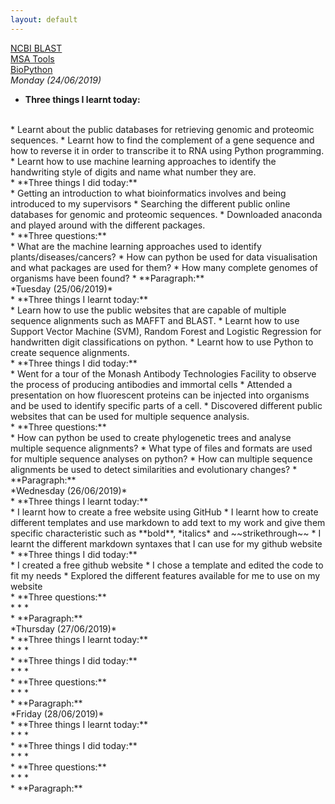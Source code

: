 ```yaml
---
layout: default
---
```

[NCBI BLAST](https://blast.ncbi.nlm.nih.gov/Blast.cgi)
<br />
[MSA Tools](https://www.ebi.ac.uk/Tools/msa/)
<br />
[BioPython](https://biopython.readthedocs.io/en/latest/Tutorial/chapter_align.html#alignment-tools)
<br />
*Monday (24/06/2019)*
<br />
* **Three things I learnt today:**
<br />
  * Learnt about the public databases for retrieving genomic and proteomic sequences.
  * Learnt how to find the complement of a gene sequence and how to reverse it in order to transcribe it to RNA using Python programming.
  * Learnt how to use machine learning approaches to identify the handwriting style of digits and name what number they are.
<br />
* **Three things I did today:**
<br />
  * Getting an introduction to what bioinformatics involves and being introduced to my supervisors
  * Searching the different public online databases for genomic and proteomic sequences.
  * Downloaded anaconda and played around with the different packages.
<br />
* **Three questions:**
<br />
  * What are the machine learning approaches used to identify plants/diseases/cancers?
  * How can python be used for data visualisation and what packages are used for them?
  * How many complete genomes of organisms have been found?
* **Paragraph:**
<br />
*Tuesday (25/06/2019)*
<br />
* **Three things I learnt today:**
<br />
  * Learn how to use the public websites that are capable of multiple sequence alignments such as MAFFT and BLAST.
  * Learnt how to use Support Vector Machine (SVM), Random Forest and Logistic Regression for handwritten digit classifications on python.
  * Learnt how to use Python to create sequence alignments.
<br />
* **Three things I did today:**
<br />
  * Went for a tour of the Monash Antibody Technologies Facility to observe the process of producing antibodies and immortal cells
  * Attended a presentation on how fluorescent proteins can be injected into organisms and be used to identify specific parts of a cell.
  * Discovered different public websites that can be used for multiple sequence analysis.
<br />
* **Three questions:**
<br />
  * How can python be used to create phylogenetic trees and analyse multiple sequence alignments?
  * What type of files and formats are used for multiple sequence analyses on python?
  * How can multiple sequence alignments be used to detect similarities and evolutionary changes?
* **Paragraph:**
<br />
*Wednesday (26/06/2019)*
<br />
* **Three things I learnt today:**
<br />
  * I learnt how to create a free website using GitHub
  * I learnt how to create different templates and use markdown to add text to my work and give them specific characteristic such as **bold**, *italics* and ~~strikethrough~~
  * I learnt the different markdown syntaxes that I can use for my github website
<br />
* **Three things I did today:**
<br />
  * I created a free github website
  * I chose a template and edited the code to fit my needs
  * Explored the different features available for me to use on my website
<br />
* **Three questions:**
<br />
  *
  *
  *
<br />
* **Paragraph:**
<br />
*Thursday (27/06/2019)*
<br />
* **Three things I learnt today:**
<br />
  *
  *
  *
<br />
* **Three things I did today:**
<br />
  *
  *
  *
<br />
* **Three questions:**
<br />
  *
  *
  *
<br />
* **Paragraph:**
<br />
*Friday (28/06/2019)*
<br />
* **Three things I learnt today:**
<br />
  *
  *
  *
<br />
* **Three things I did today:**
<br />
  *
  *
  *
<br />
* **Three questions:**
<br />
  *
  *
  *
<br />
* **Paragraph:**
<br />
